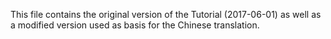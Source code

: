 This file contains the original version of the Tutorial (2017-06-01)
as well as a modified version used as basis for the Chinese translation.
